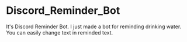 # Discord_Reminder_Bot
It's Discord Reminder Bot. I just made a bot for reminding drinking water. You can easily change text in reminded text. 
